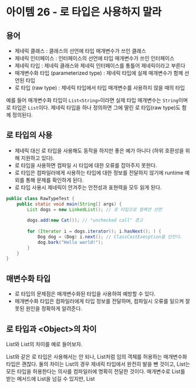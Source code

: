 # 아이템 26 - 로 타입은 사용하지 말라

## 용어

* 제네릭 클래스 : 클래스의 선언에 타입 매개변수가 쓰인 클래스
* 제네릭 인터페이스 : 인터페이스의 선언에 타입 매개변수가 쓰인 인터페이스
* 제네릭 타입 : 제네릭 클래스와 제네릭 인터페이스를 통틀어 제네릭이라고 부른다
* 매개변수화 타입 (parameterized type) : 제네릭 타입에 실제 매개변수가 함께 선언된 타입
* 로 타입 (raw type) : 제네릭 타입에서 타입 매개변수를 사용하지 않을 때의 타입

예를 들어 매개변수화 타입이 `List<String>`이라면 실제 타입 매개변수는 `String`이며 로 타입은 `List`이다.
제네릭 타입을 하나 정의하면 그에 딸린 로 타입(raw type)도 함께 정의된다.

## 로 타입의 사용

* 제네릭 대신 로 타입을 사용해도 동작을 하지만 좋은 예가 아니다 (하위 호환성을 위해 지원하고 있다).
* 로 타입을 사용하면 컴파일 시 타입에 대한 오류를 잡아주지 못한다.
* 로 타입은 컴파일러에게 사용하는 타입에 대한 정보를 전달하지 않기에 runtime 예외를 통해 문제를 확인하게 된다.
* 로 타입 사용시 제네릭이 안겨주는 안전성과 표현력을 모두 읽게 된다.

```java
public class RawTypeTest {
    public static void main(String[] args) {
        List dogs = new LinkedList(); // 로 타입으로 컬렉션 선언
        
        dogs.add(new Cat()); // "unchecked call" 경고
        
        for (Iterator i = dogs.iterator(); i.hasNext(); ) {
            Dog dog = (Dog) i.next(); // ClassCastExecption을 던진다.
            dog.bark("Hello world!");
        }
    }
}
```

## 매변수화 타입

* 로 타입의 문제점은 매개변수화된 타입을 사용하여 예방할 수 있다.
* 매개변수화 타입은 컴파일러에게 타입 정보를 전달하며, 컴파일시 오류를 일으켜 잘못된 원인을 정확하게 알려준다.

## 로 타입과 \<Object\>의 차이

List와 List<Object>의 차이를 예로 들어보자.

List와 같은 로 타입은 사용해서는 안 되나, List<Object>처럼 임의 객체를 허용하는 매개변수화 타입은 괜찮다.
둘의 차이는 List의 경우 제네릭 타입에서 완전히 발을 뺀 것이고, List<Object>는 모든 타입을 허용한다는 의사를 컴파일러에 명확히 전달한 것이다.
매개변수로 List를 받는 메서드에 List<String>을 넘길 수 있지만, List<Object>를 받는 메서드에는 넘길 수 없다. 이는 제네릭의 **하위 타입 규칙** 때문이다.
List<Object> 같은 매개변수화 타입을 사용할 때와 달리 List 같은 로 타입을 사용한다면 타입 안정성을 읽게 된다.

## 비한정적 와일드카드 타입(unbounded wildcard type)

제네릭 타입을 쓰고 싶지만 실제 타입 매개변수가 무엇인지 신경 쓰고 싶지 않을 때 물을표(?)를 사용하여 비한정적 와일드카드 타입으로 사용하라.
와일드카드를 사용하면 어떤 타입이라도 담을 수 있는 가장 범용적인 매개변수화 타입을 만들 수 있다.

## 로 타입과 비한정적 와일드카드의 차이

Set과 Set<?>의 차이를 예로 들어보자.

간단히 와일드카드 타입은 안전하고, 로 타입은 안전하지 않다.
로 타입 컬렉션에는 아무 원소나 넣을 수 있으니 타입 불변식을 훼손하기 쉽다.
Collection<?>에는 null외에는 어떤 원소를 넣을 수 없다. 다른 원소를 넣으려 하면 컴파일할 때 다음의 오류 메시지를 보게 될 것이다(컬렉션의 타입 불변식을 훼손하지 못하게 막은 것이다).

## 로 타입 사용의 예외

#### 1. class 리터럴에는 로 타입을 써야 한다. 

- 자바 명세는 class 리터럴에 매개변수화 타입을 사용하지 못하게 했다.
- List.class, String[].class. int.class는 허용하고 List<String>.class와 List<?>.class는 허용하지 않는다.

#### 2. instance of 연산자

- 런타임에는 제네릭 타입 정보가 지워지므로 instanceof 연산자는 비한정적 와일드카드 타입 이외의 매개변수화 타입에는 적용할 수 없다. 그렇기에 로 타입을 이용한다.
    ```java
    if (o instaceof Set) {
        Set<?> s = (Set<?>)o;
        ...
    }
    ```
    > o의 타입이 Set임을 확인한 다음 와일드카드 타입인 Set<?>로 형변환해야한다. 이는 검사 형변환(checked cast)이므로 컴파일러 경고가 뜨지 않는다.

### 정리
> 로 타입을 사용하면 런타임에 예외가 일어날 수 있으니 사용하면 안된다. 매개변수화 타입과 와일드카드 타입을 활용하도록 하자.